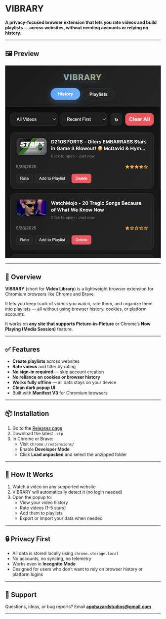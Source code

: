 # VIBRARY

**A privacy-focused browser extension that lets you rate videos and build playlists — across websites, without needing accounts or relying on history.**

---

## 🖼️ Preview

<p align="center">
  <a href="https://github.com/AppHazard-Studios/VIBRARY/blob/main/screenshot.jpg?raw=true" target="_blank">
    <img src="https://github.com/AppHazard-Studios/VIBRARY/blob/main/screenshot.jpg?raw=true" width="600" alt="VIBRARY Preview"/>
  </a>
</p>

---

## 🎯 Overview

**VIBRARY** (short for **Video Library**) is a lightweight browser extension for Chromium browsers like Chrome and Brave.

It lets you keep track of videos you watch, rate them, and organize them into playlists — all without using browser history, cookies, or platform accounts.

It works on **any site that supports Picture-in-Picture** or Chrome’s **Now Playing (Media Session)** feature.

---

## ✅ Features

- **Create playlists** across websites
- **Rate videos** and filter by rating
- **No sign-in required** — skip account creation
- **No reliance on cookies or browser history**
- **Works fully offline** — all data stays on your device
- **Clean dark popup UI**
- Built with **Manifest V3** for Chromium browsers

---

## 📦 Installation

1. Go to the [Releases page](https://github.com/AppHazard-Studios/VIBRARY/releases)
2. Download the latest `.zip`
3. In Chrome or Brave:
    - Visit `chrome://extensions/`
    - Enable **Developer Mode**
    - Click **Load unpacked** and select the unzipped folder

---

## 🚀 How It Works

1. Watch a video on any supported website
2. VIBRARY will automatically detect it (no login needed)
3. Open the popup to:
    - View your video history
    - Rate videos (1–5 stars)
    - Add them to playlists
    - Export or import your data when needed

---

## 🔒 Privacy First

- All data is stored locally using `chrome.storage.local`
- No accounts, no syncing, no telemetry
- Works even in **Incognito Mode**
- Designed for users who don’t want to rely on browser history or platform logins

---

## 📩 Support

Questions, ideas, or bug reports? Email **apphazardstudios@gmail.com**

---

<!--  
Tags: VIBRARY, video tracker, Chrome extension, Brave extension, video playlists, media session, picture-in-picture, offline extension, incognito support, privacy extension, Manifest V3, video rating  
-->
